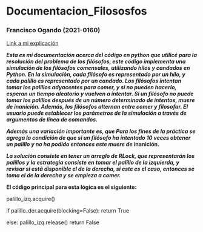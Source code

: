 # Documentacion_Filososfos

### Francisco Ogando (2021-0160)
[Link a mi explicación]()

***Esta es mi documentación acerca del código en python que utilicé para la resolución del problema de los filósofos, este código implementa una simulación de los filósofos comensales, utilizando hilos y candados en Python. En la simulación, cada filósofo es representado por un hilo, y cada palillo es representado por un candado. Los filósofos intentan tomar los palillos adyacentes para comer, y si no pueden hacerlo, esperan un tiempo aleatorio y vuelven a intentar. Si un filósofo no puede tomar los palillos después de un número determinado de intentos, muere de inanición. Además, los filósofos alternan entre comer y filosofar. El usuario puede establecer los parámetros de la simulación a través de argumentos de línea de comandos.***

***Además una variación importante es, que Para los fines de la práctica se agrega la condición de que si un filósofo ha intentado 10 veces obtener un palillo y no ha podido entonces este muere de*** 
**inanición.**

***La solución consiste en tener un arreglo de RLock, que representarán los palillos y la estrategia consiste en tomar el palillo de la izquierda, y revisar si está disponible el de la derecha, si este es el caso, entonces se toma el de la derecha y se empieza a comer.***

**El código principal para esta lógica es el siguiente:**
<p>  
palillo_izq.acquire()
<p/> 
<p> 
if palillo_der.acquire(blocking=False):
    return True
<p/>
<p>  
else:
    palillo_izq.release()
    return False
<p/> 